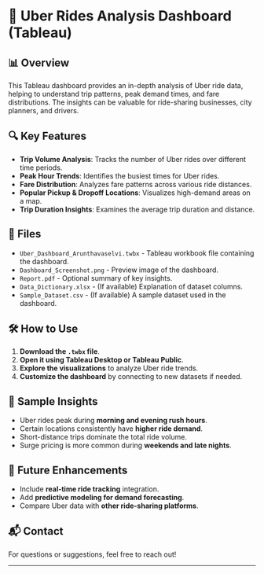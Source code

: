 # 🚖 Uber Rides Analysis Dashboard (Tableau)

## 📊 Overview
This Tableau dashboard provides an in-depth analysis of Uber ride data, helping to understand trip patterns, peak demand times, and fare distributions. The insights can be valuable for ride-sharing businesses, city planners, and drivers.

## 🔍 Key Features
- **Trip Volume Analysis**: Tracks the number of Uber rides over different time periods.
- **Peak Hour Trends**: Identifies the busiest times for Uber rides.
- **Fare Distribution**: Analyzes fare patterns across various ride distances.
- **Popular Pickup & Dropoff Locations**: Visualizes high-demand areas on a map.
- **Trip Duration Insights**: Examines the average trip duration and distance.

## 📂 Files
- `Uber_Dashboard_Arunthavaselvi.twbx` - Tableau workbook file containing the dashboard.
- `Dashboard_Screenshot.png` - Preview image of the dashboard.
- `Report.pdf` - Optional summary of key insights.
- `Data_Dictionary.xlsx` - (If available) Explanation of dataset columns.
- `Sample_Dataset.csv` - (If available) A sample dataset used in the dashboard.

## 🛠 How to Use
1. **Download the `.twbx` file**.
2. **Open it using Tableau Desktop or Tableau Public**.
3. **Explore the visualizations** to analyze Uber ride trends.
4. **Customize the dashboard** by connecting to new datasets if needed.

## 📌 Sample Insights
- Uber rides peak during **morning and evening rush hours**.
- Certain locations consistently have **higher ride demand**.
- Short-distance trips dominate the total ride volume.
- Surge pricing is more common during **weekends and late nights**.

## 🚀 Future Enhancements
- Include **real-time ride tracking** integration.
- Add **predictive modeling for demand forecasting**.
- Compare Uber data with **other ride-sharing platforms**.

## 📬 Contact
For questions or suggestions, feel free to reach out!

---
